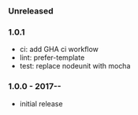 ### Unreleased


### 1.0.1

- ci: add GHA ci workflow
- lint: prefer-template
- test: replace nodeunit with mocha


### 1.0.0 - 2017-__-__

- initial release
